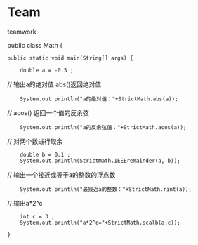 # Team
teamwork


public class Math {


	public static void main(String[] args) {

		double a = -0.5 ;
		
//   输出a的绝对值      abs()返回绝对值

        System.out.println("a的绝对值："+StrictMath.abs(a));
        
//   acos()  返回一个值的反余弦

        System.out.println("a的反余弦值："+StrictMath.acos(a));
        
//   对两个数进行取余

        double b = 0.1 ;
        System.out.println(StrictMath.IEEEremainder(a, b));
        
//   输出一个接近或等于a的整数的浮点数  

        System.out.println("最接近a的整数："+StrictMath.rint(a));
        
//   输出a*2^c

        int c = 3 ;
        System.out.println("a*2^c="+StrictMath.scalb(a,c));
        
	}
